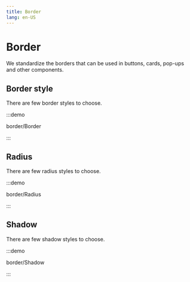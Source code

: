 ```yaml
---
title: Border
lang: en-US
---
```


# Border

We standardize the borders that can be used in buttons, cards, pop-ups and other components.

## Border style

There are few border styles to choose.

:::demo

border/Border

:::

## Radius

There are few radius styles to choose.

:::demo

border/Radius

:::

## Shadow

There are few shadow styles to choose.

:::demo

border/Shadow

:::
